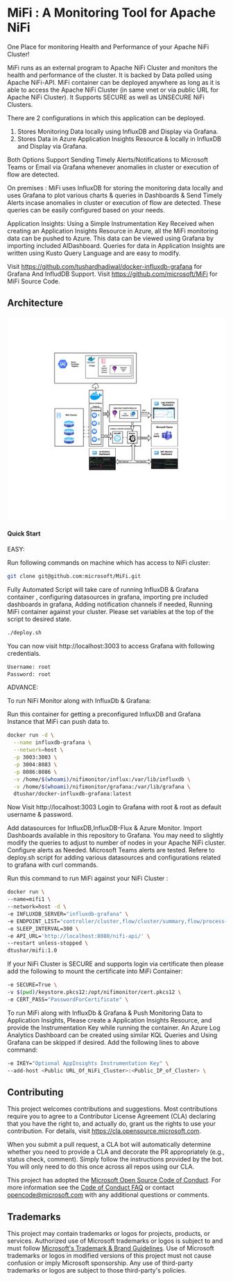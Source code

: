 # MiFi : A Monitoring Tool for Apache NiFi

  One Place for monitoring Health and Performance of your Apache NiFi Cluster!

  MiFi runs as an external program to Apache NiFi Cluster and monitors the health and performance of the cluster. It is backed by Data polled using Apache NiFi-API.
  MiFi container can be deployed anywhere as long as it is able to access the Apache NiFi Cluster (in same vnet or via public URL for Apache NiFi Cluster).
  It Supports SECURE as well as UNSECURE NiFi Clusters.
  
  There are 2 configurations in which this application can be deployed. 

  1. Stores Monitoring Data locally using InfluxDB and Display via Grafana.
  2. Stores Data in Azure Application Insights Resource & locally in InfluxDB and Display via Grafana.

  Both Options Support Sending Timely Alerts/Notifications to Microsoft Teams or Email via Grafana whenever anomalies in cluster or execution of flow are detected.
  
  On premises :
  MiFi uses InfluxDB for storing the monitoring data locally and uses Grafana to plot various charts & queries in Dashboards & Send Timely Alerts incase anomalies in cluster or execution of flow are detected. These queries can be easily configured based on your needs.

  Application Insights: Using a Simple Instrumentation Key Received when creating an Application Insights Resource in Azure, all the MiFi monitoring data can be pushed to Azure. This data can be viewed using Grafana by importing included AIDashboard. Queries for data in Application Insights are written using Kusto Query Language and are easy to modify.

  Visit https://github.com/tushardhadiwal/docker-influxdb-grafana for Grafana And InfludDB Support.
  Visit https://github.com/microsoft/MiFi for MiFi Source Code.

## Architecture

![](./Docs/NiFiMonitorArch400ppi.png)

#### Quick Start

EASY:

Run following commands on machine which has access to NiFi cluster:
```sh
git clone git@github.com:microsoft/MiFi.git
```
Fully Automated Script will take care of running InfluxDB & Grafana container , configuring datasources in grafana, importing pre included dashboards in grafana, Adding notification channels if needed, Running MiFi container against your cluster. Please set variables at the top of the script to desired state.
```sh
./deploy.sh
```

You can now visit http://localhost:3003 to access Grafana with following credentials.
```sh
Username: root
Password: root
```

ADVANCE:

To run NiFi Monitor along with InfluxDb & Grafana:

Run this container for getting a preconfigured InfluxDB and Grafana Instance that MiFi can push data to.

```sh
docker run -d \
  --name influxdb-grafana \
  --network=host \
  -p 3003:3003 \
  -p 3004:8083 \
  -p 8086:8086 \
  -v /home/$(whoami)/nifimonitor/influx:/var/lib/influxdb \
  -v /home/$(whoami)/nifimonitor/grafana:/var/lib/grafana \
  dtushar/docker-influxdb-grafana:latest
```
Now Visit http://localhost:3003 Login to Grafana with root & root as default username & password.  

Add datasources for InfluxDB,InfluxDB-Flux & Azure Monitor. 
Import Dashboards available in this repository to Grafana. 
You may need to slightly modify the queries to adjust to number of nodes in your Apache NiFi cluster.
Configure alerts as Needed. Microsoft Teams alerts are tested.
Refere to deploy.sh script for adding various datasources and configurations related to grafana with curl commands.

Run this command to run MiFi against your NiFi Cluster :

```sh
docker run \
--name=mifi1 \
--network=host -d \
-e INFLUXDB_SERVER="influxdb-grafana" \
-e ENDPOINT_LIST="controller/cluster,flow/cluster/summary,flow/process-groups/root,flow/status,counters,system-diagnostics" \
-e SLEEP_INTERVAL=300 \
-e API_URL='http://localhost:8080/nifi-api/' \
--restart unless-stopped \
dtushar/mifi:1.0
```

If your NiFi Cluster is SECURE and supports login via certificate then please add the following to mount the certificate into MiFi Container:
```sh
-e SECURE=True \
-v $(pwd)/keystore.pkcs12:/opt/nifimonitor/cert.pkcs12 \
-e CERT_PASS="PasswordForCertificate" \
```

To run MiFi along with InfluxDb & Grafana & Push Monitoring Data to Application Insights, Please create a Application Insights Resource, and provide the Instrumentation Key while running the container.  An Azure Log Analytics Dashboard can be created using similar KQL Queries and Using Grafana can be skipped if desired. Add the following lines to above command:

```sh
-e IKEY="Optional AppInsights Instrumentation Key" \ 
--add-host <Public URL_Of_NiFi_Cluster>:<Public_IP_of_Cluster> \
```

## Contributing

This project welcomes contributions and suggestions.  Most contributions require you to agree to a
Contributor License Agreement (CLA) declaring that you have the right to, and actually do, grant us
the rights to use your contribution. For details, visit https://cla.opensource.microsoft.com.

When you submit a pull request, a CLA bot will automatically determine whether you need to provide
a CLA and decorate the PR appropriately (e.g., status check, comment). Simply follow the instructions
provided by the bot. You will only need to do this once across all repos using our CLA.

This project has adopted the [Microsoft Open Source Code of Conduct](https://opensource.microsoft.com/codeofconduct/).
For more information see the [Code of Conduct FAQ](https://opensource.microsoft.com/codeofconduct/faq/) or
contact [opencode@microsoft.com](mailto:opencode@microsoft.com) with any additional questions or comments.

## Trademarks

This project may contain trademarks or logos for projects, products, or services. Authorized use of Microsoft 
trademarks or logos is subject to and must follow 
[Microsoft's Trademark & Brand Guidelines](https://www.microsoft.com/en-us/legal/intellectualproperty/trademarks/usage/general).
Use of Microsoft trademarks or logos in modified versions of this project must not cause confusion or imply Microsoft sponsorship.
Any use of third-party trademarks or logos are subject to those third-party's policies.
